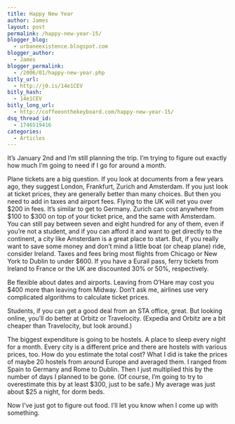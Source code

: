 ```yaml
---
title: Happy New Year
author: James
layout: post
permalink: /happy-new-year-15/
blogger_blog:
  - urbaneexistence.blogspot.com
blogger_author:
  - James
blogger_permalink:
  - /2006/01/happy-new-year.php
bitly_url:
  - http://j0.is/14e1CEV
bitly_hash:
  - 14e1CEV
bitly_long_url:
  - http://coffeeonthekeyboard.com/happy-new-year-15/
dsq_thread_id:
  - 1746519416
categories:
  - Articles
---
```

It&#8217;s January 2nd and I&#8217;m still planning the trip. I&#8217;m trying to figure out exactly how much I&#8217;m going to need if I go for around a month.

Plane tickets are a big question. If you look at documents from a few years ago, they suggest London, Frankfurt, Zurich and Amsterdam. If you just look at ticket prices, they are generally better than many choices. But then you need to add in taxes and airport fees. Flying to the UK will net you over $200 in fees. It&#8217;s similar to get to Germany. Zurich can cost anywhere from $100 to $300 on top of your ticket price, and the same with Amsterdam. You can still pay between seven and eight hundred for any of them, even if you&#8217;re not a student, and if you can afford it and want to get directly to the continent, a city like Amsterdam is a great place to start. But, if you really want to save some money and don&#8217;t mind a little boat (or cheap plane) ride, consider Ireland. Taxes and fees bring most flights from Chicago or New York to Dublin to under $600. If you have a Eurail pass, ferry tickets from Ireland to France or the UK are discounted 30% or 50%, respectively.

Be flexible about dates and airports. Leaving from O&#8217;Hare may cost you $400 more than leaving from Midway. Don&#8217;t ask me, airlines use very complicated algorithms to calculate ticket prices.

Students, if you can get a good deal from an STA office, great. But looking online, you&#8217;ll do better at Orbitz or Travelocity. (Expedia and Orbitz are a bit cheaper than Travelocity, but look around.)

The biggest expenditure is going to be hostels. A place to sleep every night for a month. Every city is a different price and there are hostels with various prices, too. How do you estimate the total cost? What I did is take the prices of maybe 20 hostels from around Europe and averaged them. I ranged from Spain to Germany and Rome to Dublin. Then I just multiplied this by the number of days I planned to be gone. (Of course, I&#8217;m going to try to overestimate this by at least $300, just to be safe.) My average was just about $25 a night, for dorm beds.

Now I&#8217;ve just got to figure out food. I&#8217;ll let you know when I come up with something.